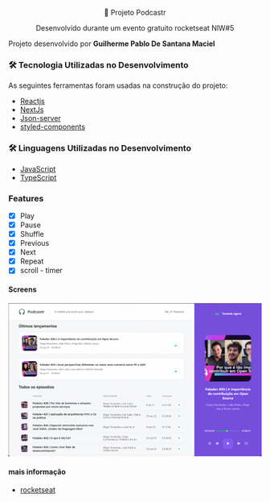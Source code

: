 <p align="center">🚀 Projeto Podcastr</p>
<p align="center">Desenvolvido durante um evento gratuito rocketseat NlW#5</p>

Projeto desenvolvido por <strong> Guilherme Pablo De Santana Maciel </strong>

### 🛠 Tecnologia Utilizadas no Desenvolvimento

As seguintes ferramentas foram usadas na construção do projeto:

- [Reactjs](https://reactjs.org/docs/getting-started.html)
- [NextJs](https://nextjs.org/docs/getting-started)
- [Json-server](https://github.com/typicode/json-server)
- [styled-components](https://styled-components.com/docs/basics)

### 🛠 Linguagens Utilizadas no Desenvolvimento

- [JavaScript](https://javascript.info/document)
- [TypeScript](https://www.typescriptlang.org/docs/)

### Features

- [x] Play
- [x] Pause
- [x] Shuffle
- [x] Previous
- [x] Next
- [x] Repeat
- [x] scroll - timer

#### Screens

![Layout](https://github.com/PabloSanttana/Podcastr/blob/main/layout/1.png)

#### mais informação

- [rocketseat](https://www.rocketseat.com.br/)
